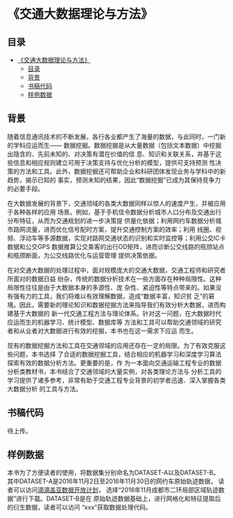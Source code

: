 # 《交通大数据理论与方法》

## 目录

- [《交通大数据理论与方法》](#交通大数据理论与方法)
  - [目录](#目录)
  - [背景](#背景)
  - [书稿代码](#书稿代码)
  - [样例数据](#样例数据)

## 背景

随着信息通讯技术的不断发展，各行各业都产生了海量的数据，与此同时，一门新的学科应运而生——
数据挖掘。数据挖掘是从大量数据（包括文本数据）中挖掘出隐含的、先前未知的、对决策有潜在价值的信
息、知识和关联关系，并基于这些信息和相应规则建立可用于决策支持与优化分析的模型，提供可支持预测
性决策的方法和工具。此外，数据挖掘还可帮助企业和科研团体发现业务与学科中的新趋势，揭示已知的
事实，预测未知的结果，因此“数据挖掘”已成为其保持竞争力的必要手段。

在大数据发展的背景下，交通领域的各类大数据同样以惊人的速度产生，并被应用于各种各样的应用
场景。例如，基于手机信令数据分析城市人口分布及交通出行分布特征，从而为交通规划的进一步决策提
供量化依据；利用网约车数据分析城市路网流量，进而优化信号配时方案，提升交通控制方案的效率；利用
线圈、视频、浮动车等多源数据，实现对路网交通状态的识别和实时监控等；利用公交IC卡数据和公交GPS
数据推算公交乘客的出行OD矩阵，进而诊断公交线路的瓶颈站点和瓶颈断面，为公交线路优化与运营管理
提供决策依据。

在对交通大数据的处理过程中，面对规模庞大的交通大数据，交通工程师和研究者所面对的数据日益
纷杂，传统的数据分析技术在一些方面存在种种局限性。这种局限性往往是由于大数据本身的多源性、庞
杂性、紧迫性等特点带来的。如果没有强有力的工具，我们将难以有效理解数据，造成“数据丰富，知识贫
乏”的窘境。因此，需要新的理论知识和数据挖掘方法来指导我们有效分析大数据，进而构建基于大数据的
新一代交通工程方法与理论体系。针对这一问题，在大数据时代应运而生的机器学习、统计模型、数据库等
方法和工具可以帮助交通领域的研究者和从业者对大数据进行有效的挖掘，本书也在这一需求下应运
而生。

现有的数据挖掘方法和工具在交通领域的应用还存在一定的局限。为了有效克服这些问题，本书选择
了合适的数据挖掘工具，结合相应的机器学习和深度学习算法探索有效的数据分析方法。更重要的是，作
为一本面向交通运输工程专业的数据分析类教材书，本书结合了交通领域的大量实例，对各类理论方法与
分析工具的学习提供了诸多参考，非常有助于交通工程专业背景的初学者迅速、深入掌握各类大数据分析
的工具与方法。


## 书稿代码

待上传。

## 样例数据

本书为了方便读者的使用，将数据集分别命名为DATASET-A以及DATASET-B。
其中DATASET-A是2016年11月2日至2016年11月30日的网约车原始轨迹数据，
读者可以访问[滴滴盖亚数据开放计划](https://outreach.didichuxing.com/app-vue/dataList)，
选择“2016年11月成都市二环局部区域轨迹数据”进行下载。DATASET-B是在
原始轨迹数据基础上，进行网格化和特征提取后的衍生数据，读者可以访问
“xxx”获取数据处理代码。
